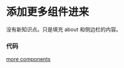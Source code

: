 # 添加更多组件进来

没有新知识点。只是填充 about 和侧边栏的内容。

### 代码

[more components](https://github.com/happypeter/react-transform-boilerplate/commit/d0fc36e1baaa0492e2dc95410e0000c5a6cf5e8c)
